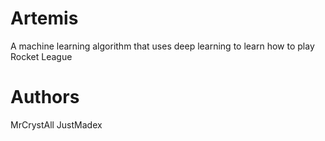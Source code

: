 # Artemis
A machine learning algorithm that uses deep learning to learn how to play Rocket League

# Authors
MrCrystAll
JustMadex
